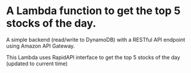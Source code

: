 # A Lambda function to get the top 5 stocks of the day.
A simple backend (read/write to DynamoDB) with a RESTful API endpoint using Amazon API Gateway.

This Lambda uses RapidAPI interface to get the top 5 stocks of the day (updated to current time)
